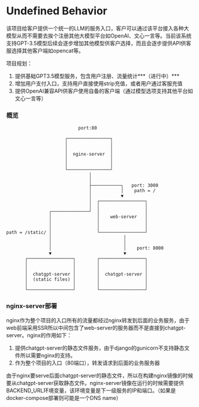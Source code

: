 # Undefined Behavior

该项目给客户提供一个统一的LLM的服务入口，客户可以通过该平台接入各种大模型从而不需要去挨个注册其他大模型平台如OpenAI、文心一言等。当前该系统支持GPT-3.5模型后续会逐步增加其他模型供客户选择，而且会逐步提供API供客服选择其他客户端如opencat等。

项目规划：

1. 提供基础GPT3.5模型服务，包含用户注册、流量统计***（进行中）***
2. 增加用户支付入口，支持用户直接使用strip充值，或者用户通过客服充值
3. 提供OpenAI兼容API供客户使用自备的客户端（通过模型选项支持其他平台如文心一言等）

### 概览

```
                           port:80

                      ┌────────────────┐
                      │                │
                      │                │
                      │  nginx-server  │
                      │                │
                      │                │
                      └────────────────┘
                               │
                               │
                               ├───────────┐   port: 3000
                               │           │    path = /
                               │           ▼
                               │  ┌─────────────────┐
                               │  │                 │
                ┌──────────────┘  │                 │
                │                 │    web-server   │
                │                 │                 │
                │                 │                 │
path = /static/ │                 └─────────────────┘
                │                           │
                │                           │
                │                           │    port: 8000
                ▼                           ▼
       ┌─────────────────┐        ┌─────────────────┐
       │                 │        │                 │
       │                 │        │                 │
       │  chatgpt-server │        │  chatgpt-server │
       │  (static files) │        │                 │
       │                 │        │                 │
       └─────────────────┘        └─────────────────┘
```

### nginx-server部署

nginx作为整个项目的入口所有的流量都经过nginx转发到后面的业务服务，由于web前端采用SSR所以中间包含了web-server的服务器而不是直接到chatgpt-server。nginx的作用如下：

1. 提供chatgpt-server的静态文件服务，由于django的gunicorn不支持静态文件所以需要nginx的支持。
2. 作为整个项目的入口（80端口），转发请求到后面的业务服务器

由于nginx要serve后面chatgpt-server的静态文件，所以在构建nginx镜像的时候要从chatgpt-server获取静态文件。nginx-server镜像在运行的时候需要提供BACKEND_URL环境变量，该环境变量是下一级服务的IP和端口。（如果是docker-compose部署则可能是一个DNS name）
